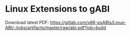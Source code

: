 # Linux Extensions to gABI

Download latest PDF: https://gitlab.com/x86-psABIs/Linux-ABI/-/jobs/artifacts/master/raw/abi.pdf?job=build
